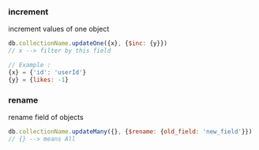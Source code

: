 ### increment

increment values of one object
```js
db.collectionName.updateOne({x}, {$inc: {y}})
// x --> filter by this field 

// Example : 
{x} = {'id': 'userId'}
{y} = {likes: -1}
```

### rename

rename field of objects
```js
db.collectionName.updateMany({}, {$rename: {old_field: 'new_field'}})
// {} --> means All 
```